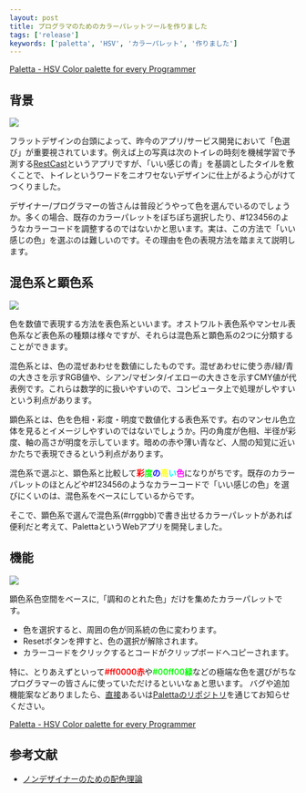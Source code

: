 ```yaml
---
layout: post
title: プログラマのためのカラーパレットツールを作りました
tags: ['release']
keywords: ['paletta', 'HSV', 'カラーパレット', '作りました']
---
```


[Paletta - HSV Color palette for every Programmer](http://paletta.mrk1869.com)

## 背景

<img src="/img/blog_Paletta-restcast.jpg"/>

フラットデザインの台頭によって、昨今のアプリ/サービス開発において「色選び」が重要視されています。例えば上の写真は次のトイレの時刻を機械学習で予測する[RestCast](http://jp.startup-dating.com/2013/05/super-hackathon-2013-in-osak)というアプリですが、「いい感じの青」を基調としたタイルを敷くことで、トイレというワードをニオワセないデザインに仕上がるよう心がけてつくりました。

デザイナー/プログラマーの皆さんは普段どうやって色を選んでいるのでしょうか。多くの場合、既存のカラーパレットをぽちぽち選択したり、#123456のようなカラーコードを調整するのではないかと思います。実は、この方法で「いい感じの色」を選ぶのは難しいのです。その理由を色の表現方法を踏まえて説明します。

## 混色系と顕色系

<img src="/img/blog_Paletta-color_space.png"/>

色を数値で表現する方法を表色系といいます。オストワルト表色系やマンセル表色系など表色系の種類は様々ですが、それらは混色系と顕色系の2つに分類することができます。

混色系とは、色の混ぜあわせを数値にしたものです。混ぜあわせに使う赤/緑/青の大きさを示すRGB値や、シアン/マゼンタ/イエローの大きさを示すCMY値が代表例です。これらは数学的に扱いやすいので、コンピュータ上で処理がしやすいという利点があります。

顕色系とは、色を色相・彩度・明度で数値化する表色系です。右のマンセル色立体を見るとイメージしやすいのではないでしょうか。円の角度が色相、半径が彩度、軸の高さが明度を示しています。暗めの赤や薄い青など、人間の知覚に近いかたちで表現できるという利点があります。

混色系で選ぶと、顕色系と比較して<span style="color:#ff0000;font-weight:600;">彩</span><span style="color:#00ff00;font-weight:600;">度</span><span style="color:#0000ff;font-weight:600;">の</span><span style="color:#ffff00;font-weight:600;">高</span><span style="color:#00ffff;font-weight:600;">い</span><span style="color:#ff00ff;font-weight:600;">色</span>になりがちです。既存のカラーパレットのほとんどや#123456のようなカラーコードで「いい感じの色」を選びにくいのは、混色系をベースにしているからです。

そこで、顕色系で選んで混色系(#rrggbb)で書き出せるカラーパレットがあれば便利だと考えて、PalettaというWebアプリを開発しました。

## 機能

[<img src="/img/blog_Paletta-feature_red.png"/>](http://paletta.mrk1869.com)

顕色系色空間をベースに,「調和のとれた色」だけを集めたカラーパレットです。

<ul>
<li>色を選択すると、周囲の色が同系統の色に変わります。</li>
<li>Resetボタンを押すと、色の選択が解除されます。</li>
<li>カラーコードをクリックするとコードがクリップボードへコピーされます。</li>
</ul>

特に、とりあえずといって<span style="color:#ff0000;font-weight:600;">#ff0000赤</span>や<span style="color:#00ff00;font-weight:600;">#00ff00緑</span>などの極端な色を選びがちなプログラマーの皆さんに使っていただけるといいなぁと思います。
バグや追加機能案などありましたら、[直接](http://mrk1869.com/aboutme/)あるいは[Palettaのリポジトリ](https://github.com/Mrk1869/paletta)を通じてお知らせください。

[Paletta - HSV Color palette for every Programmer](http://paletta.mrk1869.com)

## 参考文献

* [ノンデザイナーのための配色理論](http://www.slideshare.net/saucerjp/ss-14902681)

